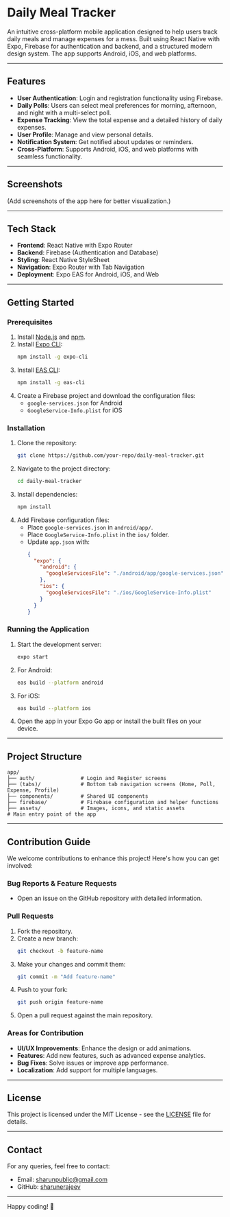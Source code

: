 # Daily Meal Tracker

An intuitive cross-platform mobile application designed to help users track daily meals and manage expenses for a mess. Built using React Native with Expo, Firebase for authentication and backend, and a structured modern design system. The app supports Android, iOS, and web platforms.

---

## Features
- **User Authentication**: Login and registration functionality using Firebase.
- **Daily Polls**: Users can select meal preferences for morning, afternoon, and night with a multi-select poll.
- **Expense Tracking**: View the total expense and a detailed history of daily expenses.
- **User Profile**: Manage and view personal details.
- **Notification System**: Get notified about updates or reminders.
- **Cross-Platform**: Supports Android, iOS, and web platforms with seamless functionality.

---

## Screenshots
(Add screenshots of the app here for better visualization.)

---

## Tech Stack
- **Frontend**: React Native with Expo Router
- **Backend**: Firebase (Authentication and Database)
- **Styling**: React Native StyleSheet
- **Navigation**: Expo Router with Tab Navigation
- **Deployment**: Expo EAS for Android, iOS, and Web

---

## Getting Started

### Prerequisites
1. Install [Node.js](https://nodejs.org/) and [npm](https://www.npmjs.com/).
2. Install [Expo CLI](https://docs.expo.dev/get-started/installation/):
   ```bash
   npm install -g expo-cli
   ```
3. Install [EAS CLI](https://expo.dev/eas):
   ```bash
   npm install -g eas-cli
   ```
4. Create a Firebase project and download the configuration files:
   - `google-services.json` for Android
   - `GoogleService-Info.plist` for iOS

### Installation
1. Clone the repository:
   ```bash
   git clone https://github.com/your-repo/daily-meal-tracker.git
   ```
2. Navigate to the project directory:
   ```bash
   cd daily-meal-tracker
   ```
3. Install dependencies:
   ```bash
   npm install
   ```
4. Add Firebase configuration files:
   - Place `google-services.json` in `android/app/`.
   - Place `GoogleService-Info.plist` in the `ios/` folder.
   - Update `app.json` with:
     ```json
     {
       "expo": {
         "android": {
           "googleServicesFile": "./android/app/google-services.json"
         },
         "ios": {
           "googleServicesFile": "./ios/GoogleService-Info.plist"
         }
       }
     }
     ```

### Running the Application
1. Start the development server:
   ```bash
   expo start
   ```
2. For Android:
   ```bash
   eas build --platform android
   ```
3. For iOS:
   ```bash
   eas build --platform ios
   ```
4. Open the app in your Expo Go app or install the built files on your device.

---

## Project Structure
```
app/
├── auth/               # Login and Register screens
├── (tabs)/             # Bottom tab navigation screens (Home, Poll, Expense, Profile)
├── components/         # Shared UI components
├── firebase/           # Firebase configuration and helper functions
├── assets/             # Images, icons, and static assets                  # Main entry point of the app
```

---

## Contribution Guide

We welcome contributions to enhance this project! Here's how you can get involved:

### Bug Reports & Feature Requests
- Open an issue on the GitHub repository with detailed information.

### Pull Requests
1. Fork the repository.
2. Create a new branch:
   ```bash
   git checkout -b feature-name
   ```
3. Make your changes and commit them:
   ```bash
   git commit -m "Add feature-name"
   ```
4. Push to your fork:
   ```bash
   git push origin feature-name
   ```
5. Open a pull request against the main repository.

### Areas for Contribution
- **UI/UX Improvements**: Enhance the design or add animations.
- **Features**: Add new features, such as advanced expense analytics.
- **Bug Fixes**: Solve issues or improve app performance.
- **Localization**: Add support for multiple languages.

---

## License
This project is licensed under the MIT License - see the [LICENSE](LICENSE) file for details.

---

## Contact
For any queries, feel free to contact:
- Email: sharunpublic@gmail.com
- GitHub: [sharunerajeev](https://github.com/sharunerajeev)

---

Happy coding! 🚀
